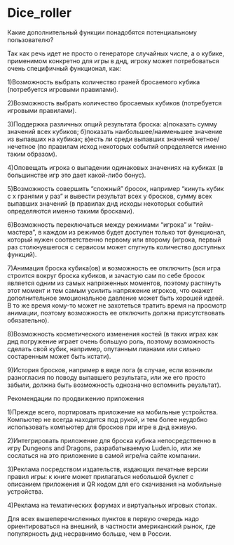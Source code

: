# Dice_roller

Какие дополнительный функции понадобятся потенциальному пользователю?

Так как речь идет не просто о генераторе случайных числе, а о кубике, применимом конкретно для игры в днд, игроку может потребоваться очень специфичный функционал, как:

1)Возможность выбрать количество граней бросаемого кубика (потребуется игровыми правилами).

2)Возможность выбрать количество бросаемых кубиков (потребуется игровыми правилами).

3)Поддержка различных опций результата броска: а)показать сумму значений всех кубиков; б)показать наибольшее/наименьшее значение из выпавших на кубиках; в)есть ли среди выпавших значений четное/нечетное (по правилам исход некоторых событий определяется именно таким образом).

4)Оповещать игрока о выпадении одинаковых значениях на кубиках (в большинстве игр это дает какой-либо бонус).

5)Возможность  совершить “сложный” бросок, например “кинуть кубик с x гранями y раз” и вывести результат всех y бросков, сумму всех выпавших значений (в правилах днд исходы некоторых событий определяются именно такими бросками).

6)Возможность переключаться между режимами “игрока” и “гейм-мастера”, в каждом из режимов будет доступен только тот функционал, который нужен соответственно первому или второму (игрока, первый раз столкнувшегося с сервисом может спугнуть количество доступных функций).

7)Анимация броска кубика(ов) и возможность ее отключить (вся игра строится вокруг броска кубиков, и зачастую сам по себе бросок является одним из самых напряженных моментов, поэтому растянуть этот момент и тем самым усилить напряжение игроков, что окажет дополнительное эмоциональное давление может быть хорошей идеей. В то же время кому-то может не захотеться тратить время на просмотр анимации, поэтому возможность ее отключить должна присутствовать обязательно).

8)Возможность косметического изменения костей (в таких играх как днд погружение играет очень большую роль, поэтому возможность сделать свой кубик, например, опутанным лианами или сильно состаренным может быть кстати).

9)История бросков, например в виде лога (в случае, если возникли разногласия по поводу выпавшего результата, или же его просто забыли, должна быть возможность однозначно вспомнить реузльтат).


Рекомендации по продвижению приложения

1)Прежде всего, портировать приложение на мобильные устройства. Компьютер не всегда находится под рукой, и тем более неудобно использовать компьютер для бросков при игре в днд вживую.

2)Интегрировать приложение для броска кубика непосредственно в игру Dungeons and Dragons, разрабатываемую Luden.io, или же сослаться на это приложение в самой игре/на сайте компании.

3)Реклама посредством издательств, издающих печатные версии правил игры: к книге может прилагаться небольшой буклет с описанием приложения и QR кодом для его скачивания на мобильные устройства.

4)Реклама на тематических форумах и виртуальных игровых столах.

Для всех вышеперечисленных пунктов в первую очередь надо ориентироваться на внешний, в частности американский рынок, где популярность днд несравнимо больше, чем в России.
